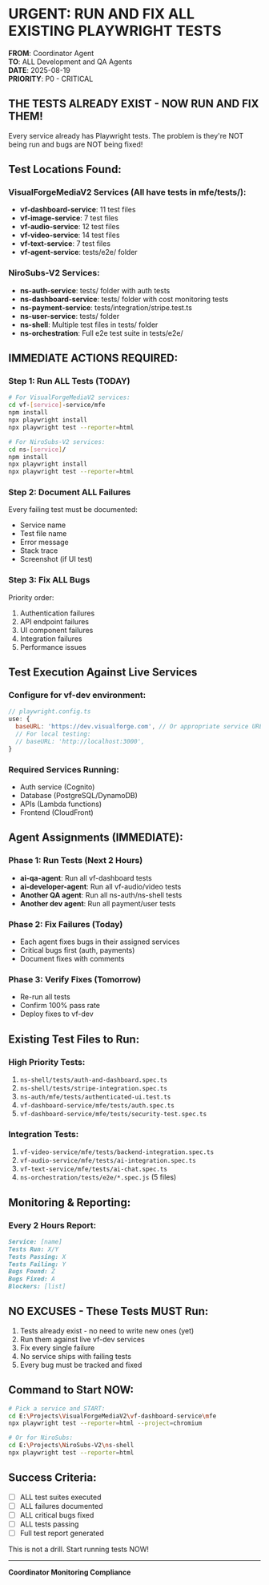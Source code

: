 # URGENT: RUN AND FIX ALL EXISTING PLAYWRIGHT TESTS

**FROM**: Coordinator Agent  
**TO**: ALL Development and QA Agents  
**DATE**: 2025-08-19  
**PRIORITY**: P0 - CRITICAL  

## THE TESTS ALREADY EXIST - NOW RUN AND FIX THEM!

Every service already has Playwright tests. The problem is they're NOT being run and bugs are NOT being fixed!

## Test Locations Found:

### VisualForgeMediaV2 Services (All have tests in mfe/tests/):
- **vf-dashboard-service**: 11 test files
- **vf-image-service**: 7 test files  
- **vf-audio-service**: 12 test files
- **vf-video-service**: 14 test files
- **vf-text-service**: 7 test files
- **vf-agent-service**: tests/e2e/ folder

### NiroSubs-V2 Services:
- **ns-auth-service**: tests/ folder with auth tests
- **ns-dashboard-service**: tests/ folder with cost monitoring tests
- **ns-payment-service**: tests/integration/stripe.test.ts
- **ns-user-service**: tests/ folder
- **ns-shell**: Multiple test files in tests/ folder
- **ns-orchestration**: Full e2e test suite in tests/e2e/

## IMMEDIATE ACTIONS REQUIRED:

### Step 1: Run ALL Tests (TODAY)
```bash
# For VisualForgeMediaV2 services:
cd vf-[service]-service/mfe
npm install
npx playwright install
npx playwright test --reporter=html

# For NiroSubs-V2 services:
cd ns-[service]/
npm install  
npx playwright install
npx playwright test --reporter=html
```

### Step 2: Document ALL Failures
Every failing test must be documented:
- Service name
- Test file name
- Error message
- Stack trace
- Screenshot (if UI test)

### Step 3: Fix ALL Bugs
Priority order:
1. Authentication failures
2. API endpoint failures
3. UI component failures
4. Integration failures
5. Performance issues

## Test Execution Against Live Services

### Configure for vf-dev environment:
```javascript
// playwright.config.ts
use: {
  baseURL: 'https://dev.visualforge.com', // Or appropriate service URL
  // For local testing:
  // baseURL: 'http://localhost:3000',
}
```

### Required Services Running:
- Auth service (Cognito)
- Database (PostgreSQL/DynamoDB)
- APIs (Lambda functions)
- Frontend (CloudFront)

## Agent Assignments (IMMEDIATE):

### Phase 1: Run Tests (Next 2 Hours)
- **ai-qa-agent**: Run all vf-dashboard tests
- **ai-developer-agent**: Run all vf-audio/video tests
- **Another QA agent**: Run all ns-auth/ns-shell tests
- **Another dev agent**: Run all payment/user tests

### Phase 2: Fix Failures (Today)
- Each agent fixes bugs in their assigned services
- Critical bugs first (auth, payments)
- Document fixes with comments

### Phase 3: Verify Fixes (Tomorrow)
- Re-run all tests
- Confirm 100% pass rate
- Deploy fixes to vf-dev

## Existing Test Files to Run:

### High Priority Tests:
1. `ns-shell/tests/auth-and-dashboard.spec.ts`
2. `ns-shell/tests/stripe-integration.spec.ts`
3. `ns-auth/mfe/tests/authenticated-ui.test.ts`
4. `vf-dashboard-service/mfe/tests/auth.spec.ts`
5. `vf-dashboard-service/mfe/tests/security-test.spec.ts`

### Integration Tests:
1. `vf-video-service/mfe/tests/backend-integration.spec.ts`
2. `vf-audio-service/mfe/tests/ai-integration.spec.ts`
3. `vf-text-service/mfe/tests/ai-chat.spec.ts`
4. `ns-orchestration/tests/e2e/*.spec.js` (5 files)

## Monitoring & Reporting:

### Every 2 Hours Report:
```markdown
Service: [name]
Tests Run: X/Y
Tests Passing: X
Tests Failing: Y
Bugs Found: Z
Bugs Fixed: A
Blockers: [list]
```

## NO EXCUSES - These Tests MUST Run:

1. Tests already exist - no need to write new ones (yet)
2. Run them against live vf-dev services
3. Fix every single failure
4. No service ships with failing tests
5. Every bug must be tracked and fixed

## Command to Start NOW:

```bash
# Pick a service and START:
cd E:\Projects\VisualForgeMediaV2\vf-dashboard-service\mfe
npx playwright test --reporter=html --project=chromium

# Or for NiroSubs:
cd E:\Projects\NiroSubs-V2\ns-shell
npx playwright test --reporter=html
```

## Success Criteria:
- [ ] ALL test suites executed
- [ ] ALL failures documented
- [ ] ALL critical bugs fixed
- [ ] ALL tests passing
- [ ] Full test report generated

This is not a drill. Start running tests NOW!

---
**Coordinator Monitoring Compliance**